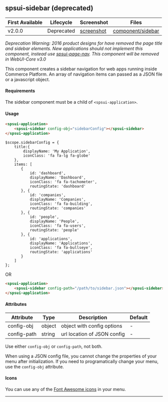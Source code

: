 ## spsui-sidebar (deprecated)

| First Available 	| Lifecycle     | Screenshot    | Files |
|-----------------	|----------     |-----------    |------ |
| v2.0.0 	        | Deprecated        | [screenshot][sidebar-ss]           | [component/sidebar][sidebar] 	|

*Deprecation Warning: 2016 product designs for have removed the page title and sidebar elements.
New applications should not implement this component, instead use [spsui-page-nav](/#components-spsui-page-nav).
This component will be removed in WebUI-Core v3.0*

This component creates a sidebar navigation for web apps running inside Commerce Platform.
An array of navigation items can passed as a JSON file or a javascript object.

#### Requirements
The sidebar component must be a child of ```<spsui-application>```.

#### Usage

``` html
<spsui-application>
    <spsui-sidebar config-obj="sidebarConfig"></spsui-sidebar>
</spsui-application>
```

```
$scope.sidebarConfig = {
    title:{
        displayName: 'My Application',
        iconClass: 'fa fa-lg fa-globe'
    },
    items: [
       {
           id: 'dashboard',
           displayName: 'Dashboard',
           iconClass: 'fa fa-tachometer',
           routingState: 'dashboard'
       }, {
           id: 'companies',
           displayName: 'Companies',
           iconClass: 'fa fa-building',
           routingState: 'companies'
       }, {
           id: 'people',
           displayName: 'People',
           iconClass: 'fa fa-users',
           routingState: 'people'
       }, {
           id: 'applications',
           displayName: 'Applications',
           iconClass: 'fa fa-bullseye',
           routingState: 'applications'
       }
    ]
};
```

OR

``` html
<spsui-application>
    <spsui-sidebar config-path="/path/to/sidebar.json"></spsui-sidebar>
</spsui-application>
```


#### Attributes

| Attribute 	| Type 	    | Description 	                | Default 	|
|------------	|----------	|------------------------------ |---------	|
| config-obj 	| object 	| object with config options 	| - 	    |
| config-path 	| string 	| url location of JSON config  	| - 	    |

Use either ```config-obj``` or ```config-path```, not both.

When using a JSON config file, you cannot change the properties of your menu after initialization.  If you need to
programatically change your menu, use the ```config-obj``` attribute.

#### Icons

You can use any of the [Font Awesome icons](http://fontawesome.io/icons/) in your menu.

---

[sidebar]: https://github.com/SPSCommerce/webui-core/blob/master/core/components/sidebar
[sidebar-ss]: https://cloud.githubusercontent.com/assets/44441/12057874/41e3ac46-af0b-11e5-9243-dabbf21696d8.png
